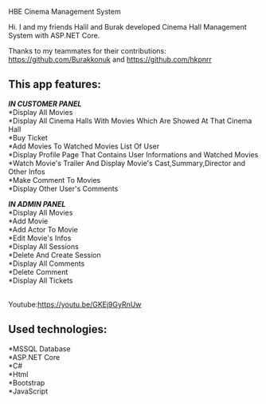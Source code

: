 HBE Cinema Management System


Hi.
I and my friends Halil and Burak developed Cinema Hall Management System with ASP.NET Core.

Thanks to my teammates for their contributions: https://github.com/Burakkonuk and https://github.com/hkpnrr

## This app features:

***IN CUSTOMER PANEL***<br />
*Display All Movies<br />
*Display All Cinema Halls With Movies Which Are Showed At That Cinema Hall<br />
*Buy Ticket<br />
*Add Movies To Watched Movies List Of User<br />
*Display Profile Page That Contains User Informations and Watched Movies<br />
*Watch Movie's Trailer And Display Movie's Cast,Summary,Director and Other Infos<br />
*Make Comment To Movies<br />
*Display Other User's Comments<br />

***IN ADMIN PANEL***<br />
*Display All Movies<br />
*Add Movie<br />
*Add Actor To Movie<br />
*Edit Movie's Infos<br />
*Display All Sessions<br />
*Delete And Create Session<br />
*Display All Comments<br />
*Delete Comment<br />
*Display All Tickets<br /><br />

Youtube:https://youtu.be/GKEj9GyRnUw <br />


## Used technologies:<br />
*MSSQL Database<br />
*ASP.NET Core<br />
*C#<br />
*Html<br />
*Bootstrap<br />
*JavaScript<br />

